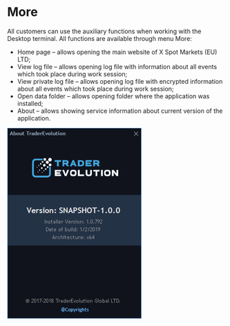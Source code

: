 # More

All customers can use the auxiliary functions when working with the Desktop terminal. All functions are available through menu More:

* Home page – allows opening the main website of X Spot Markets (EU) LTD;
* View log file – allows opening log file with information about all events which took place during work session;
* View private log file – allows opening log file with encrypted information about all events which took place during work session;
* Open data folder – allows opening folder where the application was installed;
* About – allows showing service information about current version of the application.

![](../.gitbook/assets/screenshot_3%20%281%29.png)

